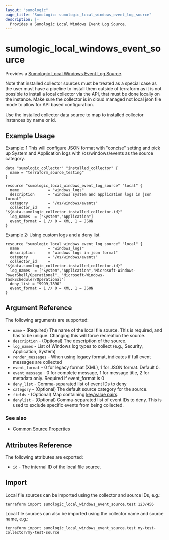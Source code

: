 ```yaml
---
layout: "sumologic"
page_title: "SumoLogic: sumologic_local_windows_event_log_source"
description: |-
  Provides a Sumologic Local Windows Event Log Source.
---
```


# sumologic_local_windows_event_source
Provides a [Sumologic Local Windows Event Log Source][1].

Note that installed collector sources must be treated as a special case as the user must have a pipeline to install them outside of terraform as it is not possible to install a local collector via the API, that must be done locally on the instance. Make sure the collector is in cloud managed not local json file mode to allow for API based configuration.

Use the installed collector data source to map to installed collector instances by name or id.

## Example Usage

Example: 1 This will configure JSON format with "concise" setting and pick up System and Application logs with /os/windows/events as the source category.

```hcl
data "sumologic_collector" "installed_collector" {
  name = "terraform_source_testing"
}

resource "sumologic_local_windows_event_log_source" "local" {
  name             = "windows_logs"
  description      = "windows system and application logs in json format"
  category         = "/os/windows/events"
  collector_id     = "${data.sumologic_collector.installed_collector.id}"
  log_names  = ["System","Application"]
  event_format = 1 // 0 = XML, 1 = JSON
}
```

Example 2: Using custom logs and a deny list
```hcl
resource "sumologic_local_windows_event_log_source" "local" {
  name             = "windows_logs"
  description      = "windows logs in json format"
  category         = "/os/windows/events"
  collector_id     = "${data.sumologic_collector.installed_collector.id}"
  log_names  = ["System","Application","Microsoft-Windows-PowerShell/Operational", "Microsoft-Windows-TaskScheduler/Operational"]
  deny_list = "9999,7890"
  event_format = 1 // 0 = XML, 1 = JSON
}
```



## Argument Reference

The following arguments are supported:

  * `name` - (Required) The name of the local file source. This is required, and has to be unique. Changing this will force recreation the source.
  * `description` - (Optional) The description of the source.
  * `log_names` - List of Windows log types to collect (e.g., Security, Application, System)
  * `render_messages` - When using legacy format, indicates if full event messages are collected
  * `event_format` - 0 for legacy format (XML), 1 for JSON format. Default 0.
  * `event_message` - 0 for complete message, 1 for message title, 2 for metadata only. Required if event_format is 0
  * `deny_list` - Comma-separated list of event IDs to deny
  * `category` - (Optional) The default source category for the source.
  * `fields` - (Optional) Map containing [key/value pairs][2].
  * `denylist` - (Optional) Comma-separated list of event IDs to deny. This is used to exclude specific events from being collected.

### See also
  * [Common Source Properties](https://github.com/terraform-providers/terraform-provider-sumologic/tree/master/website#common-source-properties)

## Attributes Reference
The following attributes are exported:

  * `id` - The internal ID of the local file source.

## Import
Local file sources can be imported using the collector and source IDs, e.g.:

```hcl
terraform import sumologic_local_windows_event_source.test 123/456
```

Local file sources can also be imported using the collector name and source name, e.g.:

```hcl
terraform import sumologic_local_windows_event_source.test my-test-collector/my-test-source
```

[1]: https://help.sumologic.com/docs/send-data/installed-collectors/sources/local-windows-event-log-source/
[2]: https://help.sumologic.com/Manage/Fields
[3]: https://help.sumologic.com/docs/send-data/use-json-configure-sources/json-parameters-installed-sources/#local-windows-event-logsource